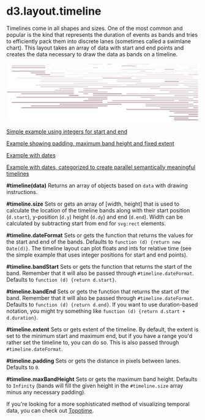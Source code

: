 # d3.layout.timeline

Timelines come in all shapes and sizes. One of the most common and popular is the kind that represents the duration of events as bands and tries to efficiently pack them into discrete lanes (sometimes called a swimlane chart). This layout takes an array of data with start and end points and creates the data necessary to draw the data as bands on a timeline.

![d3.layout.timeline](timeline.png "d3.layout.timeline")

[Simple example using integers for start and end](http://bl.ocks.org/emeeks/d24171dac80dd535521b)

[Example showing padding, maximum band height and fixed extent](http://bl.ocks.org/emeeks/221c931a1cd8c040d8e7)

[Example with dates](https://gist.github.com/emeeks/280cb0607c68faf30bb5)

[Example with dates, categorized to create parallel semantically meaningful timelines](http://bl.ocks.org/emeeks/3184af35f4937d878ac0)

**#timeline(data)** Returns an array of objects based on `data` with drawing instructions.

**#timeline.size** Sets or gets an array of [width, height] that is used to calculate the location of the timeline bands along with their start position (`d.start`), y-position (`d.y`) height (`d.dy`) and end (`d.end`). Width can be calculated by subtracting start from end for `svg:rect` elements.

**#timeline.dateFormat** Sets or gets the function that returns the values for the start and end of the bands. Defaults to `function (d) {return new Date(d)}`. The timeline layout can plot floats and ints for relative time (see the simple example that uses integer positions for start and end points).

**#timeline.bandStart** Sets or gets the function that returns the start of the band. Remember that it will also be passed through `#timeline.dateFormat`. Defaults to `function (d) {return d.start}`.

**#timeline.bandEnd** Sets or gets the function that returns the start of the band. Remember that it will also be passed through `#timeline.dateFormat`. Defaults to `function (d) {return d.end}`. If you want to use duration-based notation, you might try something like `function (d) {return d.start + d.duration}`.

**#timeline.extent** Sets or gets extent of the timeline. By default, the extent is set to the minimum start and maximum end, but if you have a range you'd rather set the timeline to, you can do so. This is also passed through `#timeline.dateFormat`.

**#timeline.padding** Sets or gets the distance in pixels between lanes. Defaults to `0`.

**#timeline.maxBandHeight** Sets or gets the maximum band height. Defaults to `Infinity` (bands will fill the given height in the `#timeline.size` array minus any necessary padding).

If you're looking for a more sophisticated method of visualizing temporal data, you can check out [Topotime](http://dh.stanford.edu/topotime/).